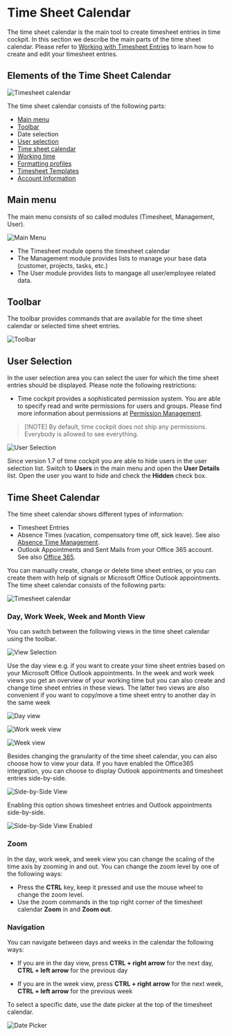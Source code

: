 # Time Sheet Calendar

The time sheet calendar is the main tool to create timesheet entries in time cockpit. In this section we describe the main parts of the time sheet calendar. Please refer to [Working with Timesheet Entries](working-with-timesheet-entries.md) to learn how to create and edit your timesheet entries.

## Elements of the Time Sheet Calendar

![Timesheet calendar](images/wc-calendar-overview.png "Timesheet calendar")

The time sheet calendar consists of the following parts:

- [Main menu](#main-menu)
- [Toolbar](#toolbar)
- Date selection
- [User selection](#user-selection)
- [Time sheet calendar](#time-sheet-calendar-1)
- [Working time](working-time.md)
- [Formatting profiles](formatting-profiles.md)
- [Timesheet Templates](timesheet-templates.md)
- [Account Information](account-information.md)

## Main menu

The main menu consists of so called modules (Timesheet, Management, User). 

![Main Menu](images/wc-menu.png "Main Menu")

* The Timesheet module opens the timesheet calendar
* The Management module provides lists to manage your base data (customer, projects, tasks, etc.)
* The User module provides lists to mangage all user/employee related data.

## Toolbar

The toolbar provides commands that are available for the time sheet calendar or selected time sheet entries.

![Toolbar](images/wc-toolbar.png "Toolbar")

## User Selection

In the user selection area you can select the user for which the time sheet entries should be displayed. Please note the following restrictions:

- Time cockpit provides a sophisticated permission system. You are able to specify read and write permissions for users and groups. Please find more information about permissions at [Permission Management](~/doc/data-model-customization/permission.md).

> [!NOTE] By default, time cockpit does not ship any permissions. Everybody is allowed to see everything.

![User Selection](images/wc-user-selection.png "User Selection")

Since version 1.7 of time cockpit you are able to hide users in the user selection list. Switch to **Users** in the main menu and open the **User Details** list. Open the user you want to hide and check the **Hidden** check box.

## Time Sheet Calendar

The time sheet calendar shows different types of information:

* Timesheet Entries
* Absence Times (vacation, compensatory time off, sick leave). See also [Absence Time Management](~/doc/employee-time-tracking/absence-time-management.md).
* Outlook Appointments and Sent Mails from your Office 365 account. See also [Office 365](office365.md).

You can manually create, change or delete time sheet entries, or you can create them with help of signals or Microsoft Office Outlook appointments. The time sheet calendar consists of the following parts:

![Timesheet calendar](images/wc-timesheet-calendar.png "Timesheet calendar")

### Day, Work Week, Week and Month View

You can switch between the following views in the time sheet calendar using the toolbar.

![View Selection](images/wc-select-view.png "View Selection")

Use the day view e.g. if you want to create your time sheet entries based on your Microsoft Office Outlook appointments. In the week and work week views you get an overview of your working time but you can also create and change time sheet entries in these views. The latter two views are also convenient if you want to copy/move a time sheet entry to another day in the same week

![Day view](images/wc-day-view.png "Day view")

![Work week view](images/wc-work-week-view.png "Work week view")

![Week view](images/wc-week-view.png "Week view")

Besides changing the granularity of the time sheet calendar, you can also choose how to view your data. If you have enabled the Office365 integration, you can choose to display Outlook appointments and timesheet entries side-by-side.

![Side-by-Side View](images/wc-side-by-side.png "Side-by-Side View")

Enabling this option shows timesheet entries and Outlook appointments side-by-side.

![Side-by-Side View Enabled](images/wc-side-by-side-enabled.png "Side-by-Side View Enabled")

### Zoom

In the day, work week, and week view you can change the scaling of the time axis by zooming in and out. You can change the zoom level by one of the following ways:

- Press the **CTRL** key, keep it pressed and use the mouse wheel to change the zoom level.
- Use the zoom commands in the top right corner of the timesheet calendar **Zoom** in and **Zoom out**.

### Navigation

You can navigate between days and weeks in the calendar the following ways:

* If you are in the day view, press **CTRL + right arrow** for the next day, **CTRL + left arrow** for the previous day

* If you are in the week view, press **CTRL + right arrow** for the next week, **CTRL + left arrow** for the previous week

To select a specific date, use the date picker at the top of the timesheet calendar.

![Date Picker](images/wc-date-picker.png "Date Picker")